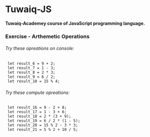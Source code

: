 # Tuwaiq-JS
**Tuwaiq-Academey course of JavaScript programming language.**

### Exercise - Arthemetic Operations

###### Try these opreations on console:

     let result_6 = 9 + 2;
     let result_7 = 1 - 3;
     let result_8 = 2 * 3;
     let result_9 = 6 / 2;
     let result_10 = 15 % 4;

###### Try these compute opreations:

     let result_16 = 9 - 2 + 8;
     let result_17 = 1 - 3 + 6;
     let result_18 = 2 * (3 + 9);
     let result_19 = 6 / 2 * (1 - 5);
     let result_20 = 15 % 2 - 3 * 3;
     let result_21 = 5 % 2 + 10 / 5;